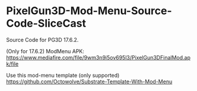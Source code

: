 # PixelGun3D-Mod-Menu-Source-Code-SliceCast
Source Code for PG3D 17.6.2.

(Only for 17.6.2)
ModMenu APK:
https://www.mediafire.com/file/9wm3n9i5ov695l3/PixelGun3DFinalMod.apk/file


Use this mod-menu template (only supported)
https://github.com/Octowolve/Substrate-Template-With-Mod-Menu
